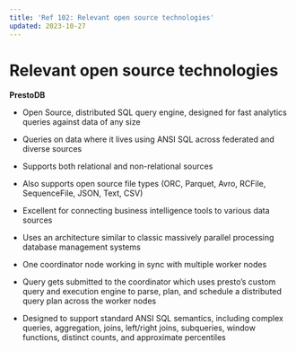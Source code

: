 ```yaml
---
title: 'Ref 102: Relevant open source technologies'
updated: 2023-10-27
---
```

# Relevant open source technologies

**PrestoDB**

- Open Source, distributed SQL query engine, designed for fast analytics queries against data of any size
- Queries on data where it lives using ANSI SQL across federated and diverse sources
- Supports both relational and non-relational sources
- Also supports open source file types (ORC, Parquet, Avro, RCFile, SequenceFile, JSON, Text, CSV)
- Excellent for connecting business intelligence tools to various data sources

- Uses an architecture similar to classic massively parallel processing database management systems
- One coordinator node working in sync with multiple worker nodes
- Query gets submitted to the coordinator which uses presto’s custom query and execution engine to parse, plan, and schedule a distributed query plan across the worker nodes
- Designed to support standard ANSI SQL semantics, including complex queries, aggregation, joins, left/right joins, subqueries, window functions, distinct counts, and approximate percentiles
